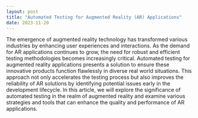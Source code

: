 ```yaml
---
layout: post
title: "Automated Testing for Augmented Reality (AR) Applications"
date: 2023-11-20
---
```


The emergence of augmented reality technology has transformed various industries by enhancing user experiences and interactions. As the demand for AR applications continues to grow, the need for robust and efficient testing methodologies becomes increasingly critical. Automated testing for augmented reality applications presents a solution to ensure these innovative products function flawlessly in diverse real world situations. This approach not only accelerates the testing process but also improves the reliability of AR solutions by identifying potential issues early in the development lifecycle. In this article, we will explore the significance of automated testing in the realm of augmented reality and examine various strategies and tools that can enhance the quality and performance of AR applications.
